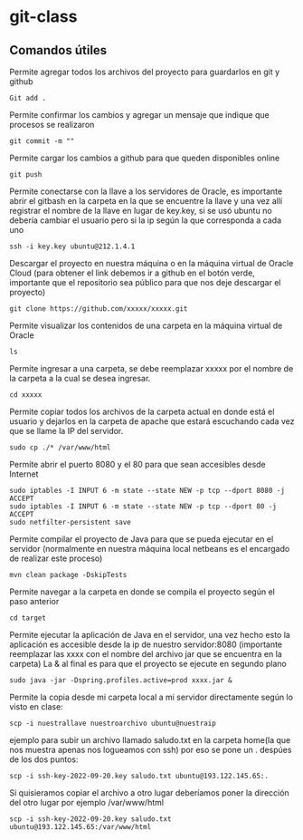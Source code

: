 # git-class


## Comandos útiles


Permite agregar todos los archivos del proyecto para guardarlos en git y github

`Git add . `

Permite confirmar los cambios y agregar un mensaje que indique que procesos se realizaron

`git commit -m ""`

Permite cargar los cambios a github para que queden disponibles online

`git push`

Permite conectarse con la llave a los servidores de Oracle, es importante abrir el gitbash en la carpeta en la que se encuentre la llave
y una vez allí registrar el nombre de la llave en lugar de key.key, si se usó ubuntu no debería cambiar el usuario pero si la ip según la que corresponda a cada uno

`ssh -i key.key ubuntu@212.1.4.1`

Descargar el proyecto en nuestra máquina o en la máquina virtual de Oracle Cloud
(para obtener el link debemos ir a github en el botón verde, importante que el repositorio sea público para que nos deje descargar el proyecto)

`git clone https://github.com/xxxxx/xxxxx.git`

Permite visualizar los contenidos de una carpeta en la máquina virtual de Oracle

`ls`

Permite ingresar a una carpeta, se debe reemplazar xxxxx por el nombre de la carpeta a la cual se desea ingresar.

`cd xxxxx`

Permite copiar todos los archivos de la carpeta actual en donde está el usuario y dejarlos en la carpeta de apache que estará escuchando cada vez que se llame la IP del servidor.

`sudo cp ./* /var/www/html`

Permite abrir el puerto 8080 y el 80 para que sean accesibles desde Internet

```
sudo iptables -I INPUT 6 -m state --state NEW -p tcp --dport 8080 -j ACCEPT
sudo iptables -I INPUT 6 -m state --state NEW -p tcp --dport 80 -j ACCEPT
sudo netfilter-persistent save
```

Permite compilar el proyecto de Java para que se pueda ejecutar en el servidor (normalmente en nuestra máquina local netbeans es el encargado de realizar este proceso)

`mvn clean package -DskipTests`

Permite navegar a la carpeta en donde se compila el proyecto según el paso anterior

`cd target`

Permite ejecutar la aplicación de Java en el servidor, una vez hecho esto la aplicación es accesible desde la ip de nuestro servidor:8080 (importante reemplazar las xxxx con el nombre del archivo jar que se encuentra en la carpeta)
La & al final es para que el proyecto se ejecute en segundo plano 

`sudo java -jar -Dspring.profiles.active=prod xxxx.jar &`

Permite la copia desde mi carpeta local a mi servidor directamente según lo visto en clase:

`scp -i nuestrallave nuestroarchivo ubuntu@nuestraip`

ejemplo para subir un archivo llamado saludo.txt en la carpeta home(la que nos muestra apenas nos logueamos con ssh) por eso se pone un . despúes de los dos puntos:

`scp -i ssh-key-2022-09-20.key saludo.txt ubuntu@193.122.145.65:.`

Si quisieramos copiar el archivo a otro lugar deberíamos poner la dirección del otro lugar por ejemplo /var/www/html

`scp -i ssh-key-2022-09-20.key saludo.txt ubuntu@193.122.145.65:/var/www/html`